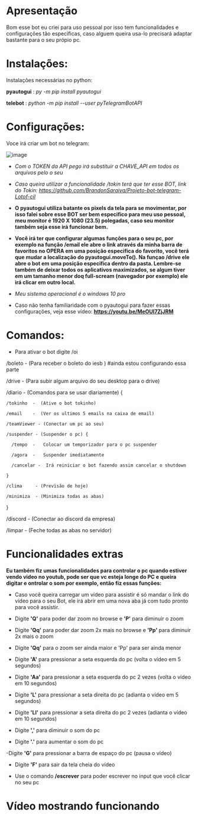 # Apresentação

Bom esse bot eu criei para uso pessoal por isso tem funcionalidades e configurações tão específicas, caso alguem queira usa-lo precisará adaptar bastante para o seu própio pc.

# Instalações:

Instalações necessárias no python:

**pyautogui** : *py -m pip install pyautogui*

**telebot**   : *python -m pip install --user pyTelegramBotAPI*

# Configurações:

Voce irá criar um bot no telegram: 

![image](https://user-images.githubusercontent.com/90096835/212699272-24838609-8d93-4730-a549-7ef5b6059902.png)


- *Com o TOKEN da API pego irá substituir a CHAVE_API em todos os arquivos pelo o seu*

- *Caso queira utilizar a funcionalidade /tokin terá que ter esse BOT, link do Tokin: https://github.com/BrandonSaraiva/Projeto-bot-telegram-Lotof-cil*

- **O pyautogui utiliza batante os pixels da tela para se movimentar, por isso falei sobre esse BOT ser bem especifico para meu uso pessoal, meu monitor é 1920 X 1080 (23.5) polegadas, caso seu monitor também seja esse irá funcionar bem.**

- **Você irá ter que configurar algumas funções para o seu pc, por exemplo na função /email ele abre o link através da minha barra de favoritos no OPERA em uma posição especifica do favorito, você terá que mudar a localização do pyautogui.moveTo(). Na funçao /drive ele abre o bot em uma posição especifica dentro da pasta. Lembre-se também de deixar todos os aplicativos maximizados, se algum tiver em um tamanho menor doq full-scream (navegador por exemplo) ele irá clicar em outro local.**

- *Meu sistema operacional é o windows 10 pro*

- Caso não tenha familiaridade com o pyautogui para fazer essas configurações, veja esse vídeo: **https://youtu.be/MeOUl7ZjJRM**

# Comandos:

- Para ativar o bot digite /oi

/boleto   -  (Para receber o boleto do iesb ) #ainda estou configurando essa parte

/drive    -  (Para subir algum arquivo do seu desktop para o drive)

/diario   -  (Comandos para se usar diariamente) {

    /tokinho  -  (Ative o bot tokinho)
    
    /email    -  (Ver os ultimos 5 emails na caixa de email)
    
    /teamViewer - (Conectar um pc ao seu)

    /suspender - (Suspender o pc) {
    
      /tempo  -   Colocar um temporizador para o pc suspender
    
      /agora  -   Suspender imediatamente
      
      /cancelar -  Irá reiniciar o bot fazendo assim cancelar o shutdown
      
    }
    
    /clima     - (Previsão de hoje)

    /minimiza  - (Minimiza todas as abas)
    
}


/discord  -  (Conectar ao discord da empresa)

/limpar   -  (Feche todas as abas no servidor)

# Funcionalidades extras

**Eu também fiz umas funcionalidades para controlar o pc quando estiver vendo video no youtub, pode ser que vc esteja longe do PC  e queira digitar e ontrolar o som por exemplo, então fiz essas funções:**

- Caso você queira carregar um vídeo para assistir é só mandar o link do vídeo para o seu Bot, ele irá abrir em uma nova aba já com tudo pronto para você assistir.

- Digite **'Q'** para poder dar zoom no browse e **'P'** para diminuir o zoom 

- Digite **'Qq'** para poder dar zoom 2x mais no browse e **'Pp'** para diminuir 2x mais o zoom 

- Digite **'Qq'** para o zoom ser ainda maior e 'Pp' para ser ainda menor

- Digite **'A'** para pressionar a seta esquerda do pc (volta o vídeo em 5 segundos)

- Digite **'Aa'** para pressionar a seta esquerda do pc 2 vezes (volta o vídeo em 10 segundos)

- Digite **'L'** para pressionar a seta direita do pc (adianta o vídeo em 5 segundos)

- Digite **'Ll'** para pressionar a seta direita do pc 2 vezes (adianta o vídeo em 10 segundos)

- Digite **','** para diminuir o som do pc

- Digite **'.'** para aumentar o som do pc

-Digite **'G'** para pressionar a barra de espaço do pc (pausa o vídeo)

- Digite **'F'** para sair da tela cheia do vídeo

- Use o comando **/escrever** para poder escrever no input que você clicar no seu pc

# Vídeo mostrando funcionando
